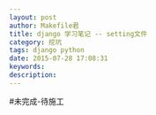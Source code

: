 ```yaml
---
layout: post
author: Makefile君
title: django 学习笔记 -- setting文件
category: 挖坑
tags: django python
date: 2015-07-28 17:08:31
keywords:
description:
---
```

#未完成-待施工

